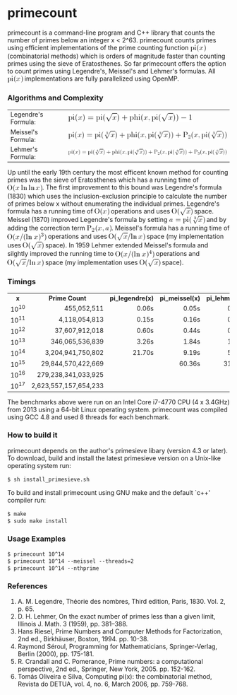 primecount
==========
primecount is a command-line program and C++ library that counts the number of primes below an integer x < 2^63. primecount counts primes using efficient implementations of the prime counting function <img src="images/pix.png" align="absmiddle"/> (combinatorial methods) which is orders of magnitude faster than counting primes using the sieve of Eratosthenes. So far primecount offers the option to count primes using Legendre's, Meissel's and Lehmer's formulas. All <img src="images/pix.png" align="absmiddle"/> implementations are fully parallelized using OpenMP.

### Algorithms and Complexity

<table>
  <tr>
    <td>Legendre's Formula:</td>
    <td><img src="images/pi_legendre.png"/></td>
  </tr>
  <tr>
    <td>Meissel's Formula:</td>
    <td><img src="images/pi_meissel.png"/></td>
  </tr>
  <tr>
    <td>Lehmer's Formula:</td>
    <td><img src="images/pi_lehmer.png"/></td>
  </tr>
</table>

Up until the early 19th century the most efficent known method for counting primes was the sieve of Eratosthenes which has a running time of <img src="images/Oxlnlnx.png" align="absmiddle"/>. The first improvement to this bound was Legendre's formula (1830) which uses the inclusion-exclusion principle to calculate the number of primes below x without enumerating the individual primes. Legendre's formula has a running time of <img src="images/Ox.png" align="absmiddle"/> operations and uses <img src="images/Osqrtx.png" align="absmiddle"/> space. Meissel (1870) improved Legendre's formula by setting <img src="images/apisqrt3x.png" align="absmiddle"/> and by adding the correction term <img src="images/P2xa.png" align="absmiddle"/>. Meissel's formula has a running time of <img src="images/Omeissel.png" align="absmiddle"/> operations and uses <img src="images/Osqrtxlnx.png" align="absmiddle"/> space (my implementation uses <img src="images/Osqrtx.png" align="absmiddle"/> space). In 1959 Lehmer extended Meissel's formula and silghtly improved the running time to <img src="images/Olehmer.png" align="absmiddle"/> operations and <img src="images/Osqrtxlnx.png" align="absmiddle"/> space (my implementation uses <img src="images/Osqrtx.png" align="absmiddle"/> space).

### Timings

<table>
  <tr align="center">
    <td><b>x</b></td>
    <td><b>Prime Count</b></td>
    <td><b>pi_legendre(x)</b></td>
    <td><b>pi_meissel(x)</b></td>
    <td><b>pi_lehmer(x)</b></td>
  </tr>
  <tr align="right">
    <td>10<sup>10</sup></td>
    <td>455,052,511</td>
    <td>0.06s</td>
    <td>0.05s</td>
    <td>0.03s</td>
  </tr>
  <tr align="right">
    <td>10<sup>11</sup></td>
    <td>4,118,054,813</td>
    <td>0.15s</td>
    <td>0.16s</td>
    <td>0.11s</td>
  </tr>
  <tr align="right">
    <td>10<sup>12</sup></td>
    <td>37,607,912,018</td>
    <td>0.60s</td>
    <td>0.44s</td>
    <td>0.29s</td>
  </tr>
  <tr align="right">
    <td>10<sup>13</sup></td>
    <td>346,065,536,839</td>
    <td>3.26s</td>
    <td>1.84s</td>
    <td>1.18s</td>
  </tr>
  <tr align="right">
    <td>10<sup>14</sup></td>
    <td>3,204,941,750,802</td>
    <td>21.70s</td>
    <td>9.19s</td>
    <td>5.60s</td>
  </tr>
  <tr align="right">
    <td>10<sup>15</sup></td>
    <td>29,844,570,422,669</td>
    <td></td>
    <td>60.36s</td>
    <td>31.95s</td>
  </tr>
  <tr align="right">
    <td>10<sup>16</sup></td>
    <td>279,238,341,033,925</td>
  </tr>
  <tr align="right">
    <td>10<sup>17</sup></td>
    <td>2,623,557,157,654,233</td>
  </tr>
</table>

The benchmarks above were run on an Intel Core i7-4770 CPU (4 x 3.4GHz) from 2013 using a 64-bit Linux operating system. primecount was compiled using GCC 4.8 and used 8 threads for each benchmark.

### How to build it
primecount depends on the author's primesieve libary (version 4.3 or later). To download, build and install the latest primesieve version on a Unix-like operating system run:
```
$ sh install_primesieve.sh
```
To build and install primecount using GNU make and the default `c++' compiler run:
```
$ make
$ sudo make install
```

### Usage Examples
```
$ primecount 10^14
$ primecount 10^14 --meissel --threads=2
$ primecount 10^14 --nthprime
```

### References
1. A. M. Legendre, Théorie des nombres, Third edition, Paris, 1830. Vol. 2, p. 65.
2. D. H. Lehmer, On the exact number of primes less than a given limit, Illinois J. Math. 3 (1959), pp. 381–388.
3. Hans Riesel, Prime Numbers and Computer Methods for Factorization, 2nd ed., Birkhäuser, Boston, 1994. pp. 10-38.
4. Raymond Séroul, Programming for Mathematicians, Springer-Verlag, Berlin (2000), pp. 175-181.
5. R. Crandall and C. Pomerance, Prime numbers: a computational perspective, 2nd ed., Springer, New York, 2005. pp. 152-162.
6. Tomás Oliveira e Silva, Computing pi(x): the combinatorial method, Revista do DETUA, vol. 4, no. 6, March 2006, pp. 759-768.
